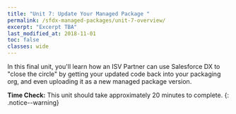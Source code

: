 ```yaml
---
title: "Unit 7: Update Your Managed Package "
permalink: /sfdx-managed-packages/unit-7-overview/
excerpt: "Excerpt TBA"
last_modified_at: 2018-11-01
toc: false
classes: wide
---
```


In this final unit, you'll learn how an ISV Partner can use Salesforce DX to "close the circle" by getting your updated code back into your packaging org, and even uploading it as a new managed package version.

**Time Check:** This unit should take approximately 20 minutes to complete.
{: .notice--warning}

<!--
### Prepare Your SFDX Source for Conversion
Short paragraph (not more than two or three sentences) explaining why this part of the exercise will be helpful.  This should be the same copyt that's used as the intro paragraph for this section.

### Convert Your SFDX Source to MDAPI Source
Short paragraph (not more than two or three sentences) explaining why this part of the exercise will be helpful.  This should be the same copyt that's used as the intro paragraph for this section.

### Deploy MDAPI Source to Your Packaging Org
Short paragraph (not more than two or three sentences) explaining why this part of the exercise will be helpful.  This should be the same copyt that's used as the intro paragraph for this section.

### Use the CLI to List the Package Versions in Your Packaging Org
Short paragraph (not more than two or three sentences) explaining why this part of the exercise will be helpful.  This should be the same copyt that's used as the intro paragraph for this section.

### Upload a Managed Beta Package Version
Short paragraph (not more than two or three sentences) explaining why this part of the exercise will be helpful.  This should be the same copyt that's used as the intro paragraph for this section.

### Test the Installation of Your Package
Short paragraph (not more than two or three sentences) explaining why this part of the exercise will be helpful.  This should be the same copyt that's used as the intro paragraph for this section.
-->